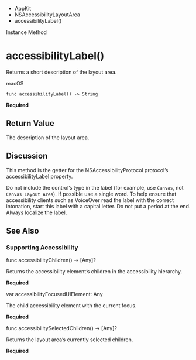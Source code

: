 

- AppKit
- NSAccessibilityLayoutArea
-  accessibilityLabel() 

Instance Method

# accessibilityLabel()

Returns a short description of the layout area.

macOS

``` source
func accessibilityLabel() -> String
```

**Required**

## Return Value

The description of the layout area.

## Discussion

This method is the getter for the NSAccessibilityProtocol protocol’s accessibilityLabel property.

Do not include the control’s type in the label (for example, use `Canvas`, not `Canvas Layout Area`). If possible use a single word. To help ensure that accessibility clients such as VoiceOver read the label with the correct intonation, start this label with a capital letter. Do not put a period at the end. Always localize the label.

## See Also

### Supporting Accessibility

func accessibilityChildren() -> [Any]?

Returns the accessibility element’s children in the accessibility hierarchy.

**Required**

var accessibilityFocusedUIElement: Any

The child accessibility element with the current focus.

**Required**

func accessibilitySelectedChildren() -> [Any]?

Returns the layout area’s currently selected children.

**Required**

